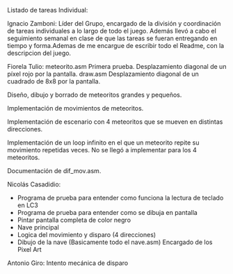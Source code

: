 Listado de tareas Individual:

Ignacio Zamboni: Líder del Grupo, encargado de la división y coordinación de tareas individuales a lo largo de todo el juego. Además llevó a cabo el seguimiento semanal en clase de que las tareas se fueran entregando en tiempo y forma.Ademas de me encargue de escribir todo el Readme, con la descripcion del juego.

Fiorela Tulio:
meteorito.asm
Primera prueba. Desplazamiento diagonal de un píxel rojo por la pantalla.
draw.asm
Desplazamiento diagonal de un cuadrado de 8x8 por la pantalla.

Diseño, dibujo y borrado de meteoritos grandes y pequeños. 

Implementación de movimientos de meteoritos.

Implementación de escenario con 4 meteoritos que se mueven en distintas direcciones.

Implementación de un loop infinito en el que un meteorito repite su movimiento repetidas veces. No se llegó a implementar para los 4 meteoritos.

Documentación de dif_mov.asm.

Nicolás Casadidio:
* Programa de prueba para entender como funciona la lectura de teclado en LC3
* Programa de prueba para entender como se dibuja en pantalla
* Pintar pantalla completa de color negro
* Nave principal
* Logica del movimiento y disparo (4 direcciones)
* Dibujo de la nave 
(Basicamente todo el nave.asm)
Encargado de los Pixel Art 


Antonio Giro: 
Intento mecánica de disparo
